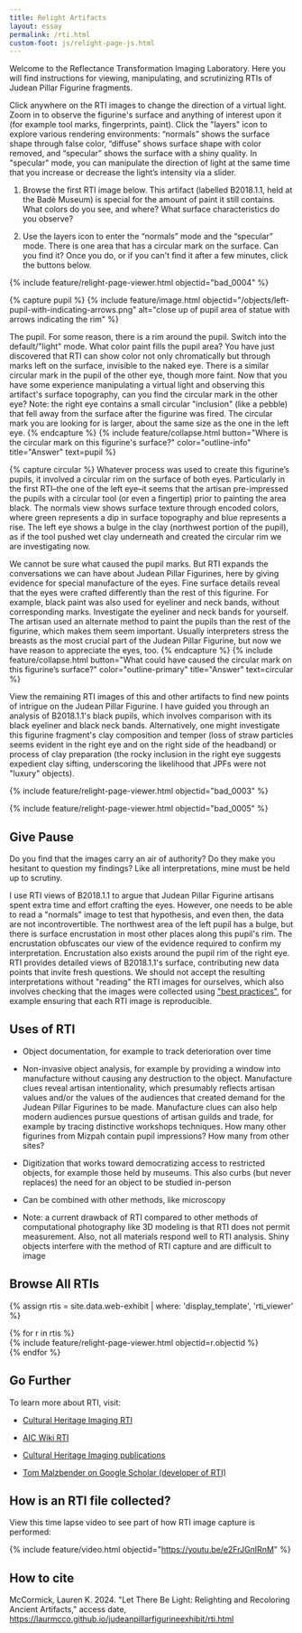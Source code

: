 ```yaml
---
title: Relight Artifacts
layout: essay
permalink: /rti.html
custom-foot: js/relight-page-js.html
---
```


Welcome to the Reflectance Transformation Imaging Laboratory. Here you will find instructions for viewing, manipulating, and scrutinizing RTIs of Judean Pillar Figurine fragments.

Click anywhere on the RTI images to change the direction of a virtual light. Zoom in to observe the figurine's surface and anything of interest upon it (for example tool marks, fingerprints, paint). Click the "layers" icon to explore various rendering environments: “normals” shows the surface shape through false color, “diffuse” shows surface shape with color removed, and “specular” shows the surface with a shiny quality. In "specular" mode, you can manipulate the direction of light at the same time that you increase or decrease the light’s intensity via a slider.

1) Browse the first RTI image below. This artifact (labelled B2018.1.1, held at the Badè Museum) is special for the amount of paint it still contains. What colors do you see, and where? What surface characteristics do you observe?

2) Use the layers icon to enter the “normals” mode and the “specular” mode. There is one area that has a circular mark on the surface. Can you find it? Once you do, or if you can't find it after a few minutes, click the buttons below.

{% include feature/relight-page-viewer.html objectid="bad_0004" %}

{% capture pupil %}
{% include feature/image.html objectid="/objects/left-pupil-with-indicating-arrows.png" alt="close up of pupil area of statue with arrows indicating the rim" %}

The pupil. For some reason, there is a rim around the pupil. Switch into the default/"light" mode. What color paint fills the pupil area? You have just discovered that RTI can show color not only chromatically but through marks left on the surface, invisible to the naked eye. There is a similar circular mark in the pupil of the other eye, though more faint. Now that you have some experience manipulating a virtual light and observing this artifact's surface topography, can you find the circular mark in the other eye?  Note: the right eye contains a small circular "inclusion" (like a pebble) that fell away from the surface after the figurine was fired. The circular mark you are looking for is larger, about the same size as the one in the left eye.
{% endcapture %}
{% include feature/collapse.html button="Where is the circular mark on this figurine's surface?" color="outline-info" title="Answer" text=pupil %}

{% capture circular %}
Whatever process was used to create this figurine’s pupils, it involved a circular rim on the surface of both eyes. Particularly in the first RTI–the one of the left eye–it seems that the artisan pre-impressed the pupils with a circular tool (or even a fingertip) prior to painting the area black. The normals view shows surface texture through encoded colors, where green represents a dip in surface topography and blue represents a rise. The left eye shows a bulge in the clay (northwest portion of the pupil), as if the tool pushed wet clay underneath and created the circular rim we are investigating now.

We cannot be sure what caused the pupil marks. But RTI expands the conversations we can have about Judean Pillar Figurines, here by giving evidence for special manufacture of the eyes. Fine surface details reveal that the eyes were crafted differently than the rest of this figurine. For example, black paint was also used for eyeliner and neck bands, without corresponding marks. Investigate the eyeliner and neck bands for yourself. The artisan used an alternate method to paint the pupils than the rest of the figurine, which makes them seem important. Usually interpreters stress the breasts as the most crucial part of the Judean Pillar Figurine, but now we have reason to appreciate the eyes, too.
{% endcapture %}
{% include feature/collapse.html button="What could have caused the circular mark on this figurine’s surface?" color="outline-primary" title="Answer" text=circular %}

View the remaining RTI images of this and other artifacts to find new points of intrigue on the Judean Pillar Figurine. I have guided you through an analysis of B2018.1.1's black pupils, which involves comparison with its black eyeliner and black neck bands. Alternatively, one might investigate this figurine fragment's clay composition and temper (loss of straw particles seems evident in the right eye and on the right side of the headband) or process of clay preparation (the rocky inclusion in the right eye suggests expedient clay sifting, underscoring the likelihood that JPFs were not "luxury" objects).
   
{% include feature/relight-page-viewer.html objectid="bad_0003" %}

{% include feature/relight-page-viewer.html objectid="bad_0005" %}

## Give Pause

Do you find that the images carry an air of authority? Do they make you hesitant to question my findings? Like all interpretations, mine must be held up to scrutiny. 

I use RTI views of B2018.1.1 to argue that Judean Pillar Figurine artisans spent extra time and effort crafting the eyes. However, one needs to be able to read a "normals" image to test that hypothesis, and even then, the data are not incontrovertible. The northwest area of the left pupil has a bulge, but there is surface encrustation in most other places along this pupil's rim. The encrustation obfuscates our view of the evidence required to confirm my interpretation. Encrustation also exists around the pupil rim of the right eye. RTI provides detailed views of B2018.1.1's surface, contributing new data points that invite fresh questions. We should not accept the resulting interpretations without "reading" the RTI images for ourselves, which also involves checking that the images were collected using ["best practices"](https://culturalheritageimaging.org/What_We_Offer/Downloads/DLN/index.html), for example ensuring that each RTI image is reproducible.

## Uses of RTI

- Object documentation, for example to track deterioration over time

- Non-invasive object analysis, for example by providing a window into manufacture without causing any destruction to the object. Manufacture clues reveal artisan intentionality, which presumably reflects artisan values and/or the values of the audiences that created demand for the Judean Pillar Figurines to be made. Manufacture clues can also help modern audiences pursue questions of artisan guilds and trade, for example by tracing distinctive workshops techniques. How many other figurines from Mizpah contain pupil impressions? How many from other sites?

- Digitization that works toward democratizing access to restricted objects, for example those held by museums. This also curbs (but never replaces) the need for an object to be studied in-person

- Can be combined with other methods, like microscopy

- Note: a current drawback of RTI compared to other methods of computational photography like 3D modeling is that RTI does not permit measurement. Also, not all materials respond well to RTI analysis. Shiny objects interfere with the method of RTI capture and are difficult to image

## Browse All RTIs

{% assign rtis = site.data.web-exhibit | where: 'display_template', 'rti_viewer' %}
<div class="row">{% for r in rtis %}
<div class="col-6 col-md-4">{% include feature/relight-page-viewer.html objectid=r.objectid %}</div>{% endfor %}
</div>

## Go Further

To learn more about RTI, visit:

- [Cultural Heritage Imaging RTI](https://culturalheritageimaging.org/Technologies/RTI/)

- [AIC Wiki RTI](https://www.conservation-wiki.com/wiki/Reflectance_Transformation_Imaging_(RTI))

- [Cultural Heritage Imaging publications](https://culturalheritageimaging.org/What_We_Do/Publications/)

- [Tom Malzbender on Google Scholar (developer of RTI)](https://scholar.google.com/citations?user=dQNRt2MAAAAJ&hl=en)

## How is an RTI file collected?

View this time lapse video to see part of how RTI image capture is performed:

{% include feature/video.html objectid="https://youtu.be/e2FrJGnIRnM" %}

## How to cite
McCormick, Lauren K. 2024. "Let There Be Light: Relighting and Recoloring Ancient Artifacts," access date, https://laurmcco.github.io/judeanpillarfigurineexhibit/rti.html
